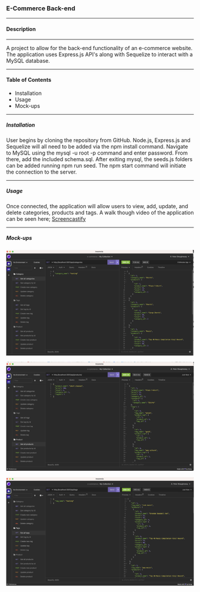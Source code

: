 ### E-Commerce Back-end
___
#### Description
____
 A project to allow for the back-end functionality of an e-commerce website. The application uses Express.js API's along with Sequelize to interact with a MySQL database.
 ____

 #### Table of Contents
 * Installation
 * Usage
 * Mock-ups
  _____
  ##### Installation
  User begins by cloning the repository from GitHub. Node.js, Express.js and Sequelize will all need to be added via the npm install command. Navigate to MySQL using the mysql -u root -p command and enter password. From there, add the included schema.sql.
  After exiting mysql, the seeds.js folders can be added running npm run seed. The npm start command will initiate the connection to the server.

  ____
  ##### Usage
  Once connected, the application will allow users to view, add, update, and delete categories, products and tags.
  A walk though video of the application can be seen here; [Screencastify](https://drive.google.com/file/d/11aWgIClEXmuzuAIdqwACt3UhWPi9R1sS/view)
  ____
  ##### Mock-ups

  ![Alt text](Assets/Categories.png)

  ![Alt text](Assets/Screenshot%202023-02-08%20at%209.32.05%20PM.png)

  ![Alt text](Assets/Tags.png)



